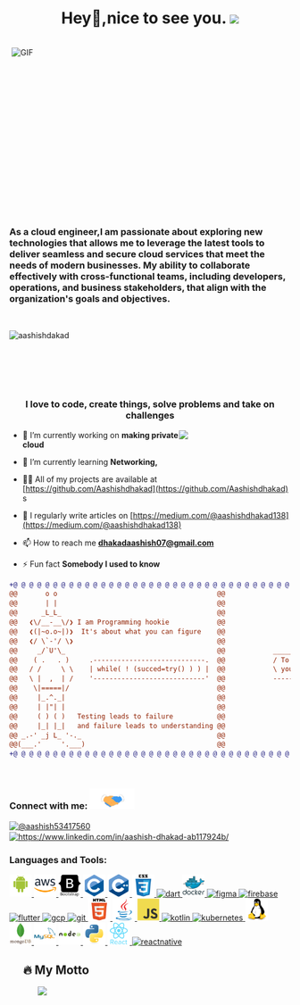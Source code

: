 <h1 align="center">Hey👋,nice to see you.
<img src="https://media.giphy.com/media/WUlplcMpOCEmTGBtBW/giphy.gif" width="100"> </h1>

<!-- ![](https://camo.githubusercontent.com/992babdffd8c74a1502de375fbdf7e4d54773242/68747470733a2f2f6d656469612e67697068792e636f6d2f6d656469612f53576f536b4e36447854737a71494b4571762f67697068792e676966)

<h3 align="right">As a cloud engineer,I am passionate about exploring new technologies that allows me to leverage the latest tools to deliver seamless and secure cloud servies that meet the needs of modern businesses. My ability to collaborate effectively with cross-functional teams, including developers, operations, and business stakeholders, that align with the organization's goals and objectives.</h3> -->

<!-- <a href="https://github.com/Aashishdhakad/stargazers"><img src="https://img.shields.io/github/stars/Aashishdhakad" alt="Stars Badge"/></a>
<a href="https://github.com/Aashishdhakad/awesome-github-profile-readme/network/members"><img src="https://img.shields.io/github/forks/Aashishdhakad/awesome-github-profile-readme" alt="Forks Badge"/></a>
<a href="https://github.com/Aashishdhakad/awesome-github-profile-readme/pulls"><img src="https://img.shields.io/github/issues-pr/Aashishdhakad/awesome-github-profile-readme" alt="Pull Requests Badge"/></a>
<a href="https://github.com/Aashishdhakad/awesome-github-profile-readme/issues"><img src="https://img.shields.io/github/issues/Aashishdhakad/awesome-github-profile-readme" alt="Issues Badge"/></a>
<a href="https://github.com/Aashishdhakad/awesome-github-profile-readme/graphs/contributors"><img alt="GitHub contributors" src="https://img.shields.io/github/contributors/Aashishdhakad/awesome-github-profile-readme?color=2b9348"></a>
<a href="https://github.com/Aashishdhakad/awesome-github-profile-readme/blob/master/LICENSE"><img src="https://img.shields.io/github/license/Aashishdhakad/awesome-github-profile-readme?color=2b9348" alt="License Badge"/></a> -->


<br>
  <img align="right" alt="GIF" src="https://github.com/abhisheknaiidu/abhisheknaiidu/blob/master/code.gif?raw=true" width="500" height="320" />

<!-- https://media.giphy.com/media/SWoSkN6DxTszqIKEqv/giphy.gif -->
<!-- <img align="right" height="250" width="400" alt="GIF" src="https://miro.medium.com/max/1360/1*IRGHmiGsa16stedQvIaZfw.gif" /> -->



<!--  - 📫 How to reach me: [abhishekmaira1999@gmail.com](mailto:abhishekmaira1999@gmail.com);
 - 🔗 My website: [https://www.abhishekmaira.com/](https://www.abhishekmaira.com/) -->
 
 <h3>As a cloud engineer,I am passionate about exploring new technologies that allows me to leverage the latest tools to deliver seamless and secure cloud services that meet the needs of modern businesses. My ability to collaborate effectively with cross-functional teams, including developers, operations, and business stakeholders, that align with the organization's goals and objectives.</h3>
 
 <br>
<p align="left"> <img src="https://komarev.com/ghpvc/?username=aashishdakad&label=Profile%20views&color=0e75b6&style=flat" alt="aashishdakad" /> </p>
 
 </br>




<!-- <p align="left"> <a href="https://github.com/ryo-ma/github-profile-trophy"><img src="https://github-profile-trophy.vercel.app/?username=aashishdakad" alt="aashishdakad" /></a> </p>
 -->
 
<br>

</br>
 
 <br>
 <h3 align="center">I love to code, create things, solve problems and take on challenges</h3>
 <img align='right' src='https://octodex.github.com/images/hula_loop_octodex03.gif' width='200'>

- 🔭 I’m currently working on **making private cloud**

- 🌱 I’m currently learning **Networking,**

- 👨‍💻 All of my projects are available at [https://github.com/Aashishdhakad](https://github.com/Aashishdhakad)
s
- 📝 I regularly write articles on [https://medium.com/@aashishdhakad138](https://medium.com/@aashishdhakad138)

- 📫 How to reach me **dhakadaashish07@gmail.com**

- ⚡ Fun fact **Somebody I used to know**

  
```diff
+@ @ @ @ @ @ @ @ @ @ @ @ @ @ @ @ @ @ @ @ @ @ @ @ @ @ @ @ @ @ @ @ @ @ @ @ @ @ @ @ @ @ @ @ @ @ @ @ @ @ @ @ @ @ @ @ @ @ @ @  @+
@@       o o                                        @@                                                                    @@
@@       | |                                        @@                                                                    @@
@@      _L_L_                                       @@                                                                    @@
@@   ❮\/__-__\/❯ I am Programming hookie            @@                                                                    @@
@@   ❮(|~o.o~|)❯  It's about what you can figure    @@                                                                    @@
@@   ❮/ \`-'/ \❯                                    @@                                                                    @@
@@     _/`U'\_                                      @@            ____________________________________________            @@
@@    ( .   . )     .----------------------------.  @@            / To improve the readability of your code,  \           @@
@@   / /     \ \    | while( ! (succed=try() ) ) |  @@            \ you can import __future__ as tomorrow.    /           @@
@@   \ |  ,  | /    '----------------------------'  @@            ---------------------------------------------           @@
@@    \|=====|/                                     @@                   \   ^__^                                         @@
@@     |_.^._|                                      @@                    \  (oo)\________                                @@
@@     | |"| |                                      @@                       (__)\        )\/\                            @@
@@     ( ) ( )   Testing leads to failure           @@                           ||-----w |                               @@
@@     |_| |_|   and failure leads to understanding @@                           ||      ||                               @@
@@ _.-' _j L_ '-._                                  @@                                                                    @@
@@(___.'     '.___)                                 @@                                                                    @@
+@ @ @ @ @ @ @ @ @ @ @ @ @ @ @ @ @ @ @ @ @ @ @ @ @ @ @ @ @ @ @ @ @ @ @ @ @ @ @ @ @ @ @ @ @ @ @ @ @ @ @ @ @ @ @ @ @ @ @ @  @+
```
  

</br>

<h3 align="left">Connect with me: <img src="https://github.com/0xAbdulKhalid/0xAbdulKhalid/raw/main/assets/mdImages/handshake.gif" width ="80"></h3>

<p align="left">
<a href="https://twitter.com/@aashish53417560" target="blank"><img align="center" src="https://raw.githubusercontent.com/rahuldkjain/github-profile-readme-generator/master/src/images/icons/Social/twitter.svg" alt="@aashish53417560" height="30" width="40" /></a>
<a href="https://linkedin.com/in/https://www.linkedin.com/in/aashish-dhakad-ab117924b/" target="blank"><img align="center" src="https://raw.githubusercontent.com/rahuldkjain/github-profile-readme-generator/master/src/images/icons/Social/linked-in-alt.svg" alt="https://www.linkedin.com/in/aashish-dhakad-ab117924b/" height="30" width="40" /></a>
</p>

<h3 align="left">Languages and Tools:</h3>
<p align="left"> <a href="https://developer.android.com" target="_blank" rel="noreferrer"> <img src="https://raw.githubusercontent.com/devicons/devicon/master/icons/android/android-original-wordmark.svg" alt="android" width="40" height="40"/> </a> <a href="https://aws.amazon.com" target="_blank" rel="noreferrer"> <img src="https://raw.githubusercontent.com/devicons/devicon/master/icons/amazonwebservices/amazonwebservices-original-wordmark.svg" alt="aws" width="40" height="40"/> </a> <a href="https://getbootstrap.com" target="_blank" rel="noreferrer"> <img src="https://raw.githubusercontent.com/devicons/devicon/master/icons/bootstrap/bootstrap-plain-wordmark.svg" alt="bootstrap" width="40" height="40"/> </a> <a href="https://www.cprogramming.com/" target="_blank" rel="noreferrer"> <img src="https://raw.githubusercontent.com/devicons/devicon/master/icons/c/c-original.svg" alt="c" width="40" height="40"/> </a> <a href="https://www.w3schools.com/cpp/" target="_blank" rel="noreferrer"> <img src="https://raw.githubusercontent.com/devicons/devicon/master/icons/cplusplus/cplusplus-original.svg" alt="cplusplus" width="40" height="40"/> </a> <a href="https://www.w3schools.com/css/" target="_blank" rel="noreferrer"> <img src="https://raw.githubusercontent.com/devicons/devicon/master/icons/css3/css3-original-wordmark.svg" alt="css3" width="40" height="40"/> </a> <a href="https://dart.dev" target="_blank" rel="noreferrer"> <img src="https://www.vectorlogo.zone/logos/dartlang/dartlang-icon.svg" alt="dart" width="40" height="40"/> </a> <a href="https://www.docker.com/" target="_blank" rel="noreferrer"> <img src="https://raw.githubusercontent.com/devicons/devicon/master/icons/docker/docker-original-wordmark.svg" alt="docker" width="40" height="40"/> </a> <a href="https://www.figma.com/" target="_blank" rel="noreferrer"> <img src="https://www.vectorlogo.zone/logos/figma/figma-icon.svg" alt="figma" width="40" height="40"/> </a> <a href="https://firebase.google.com/" target="_blank" rel="noreferrer"> <img src="https://www.vectorlogo.zone/logos/firebase/firebase-icon.svg" alt="firebase" width="40" height="40"/> </a> <a href="https://flutter.dev" target="_blank" rel="noreferrer"> <img src="https://www.vectorlogo.zone/logos/flutterio/flutterio-icon.svg" alt="flutter" width="40" height="40"/> </a> <a href="https://cloud.google.com" target="_blank" rel="noreferrer"> <img src="https://www.vectorlogo.zone/logos/google_cloud/google_cloud-icon.svg" alt="gcp" width="40" height="40"/> </a> <a href="https://git-scm.com/" target="_blank" rel="noreferrer"> <img src="https://www.vectorlogo.zone/logos/git-scm/git-scm-icon.svg" alt="git" width="40" height="40"/> </a> <a href="https://www.w3.org/html/" target="_blank" rel="noreferrer"> <img src="https://raw.githubusercontent.com/devicons/devicon/master/icons/html5/html5-original-wordmark.svg" alt="html5" width="40" height="40"/> </a> <a href="https://www.java.com" target="_blank" rel="noreferrer"> <img src="https://raw.githubusercontent.com/devicons/devicon/master/icons/java/java-original.svg" alt="java" width="40" height="40"/> </a> <a href="https://developer.mozilla.org/en-US/docs/Web/JavaScript" target="_blank" rel="noreferrer"> <img src="https://raw.githubusercontent.com/devicons/devicon/master/icons/javascript/javascript-original.svg" alt="javascript" width="40" height="40"/> </a> <a href="https://kotlinlang.org" target="_blank" rel="noreferrer"> <img src="https://www.vectorlogo.zone/logos/kotlinlang/kotlinlang-icon.svg" alt="kotlin" width="40" height="40"/> </a> <a href="https://kubernetes.io" target="_blank" rel="noreferrer"> <img src="https://www.vectorlogo.zone/logos/kubernetes/kubernetes-icon.svg" alt="kubernetes" width="40" height="40"/> </a> <a href="https://www.linux.org/" target="_blank" rel="noreferrer"> <img src="https://raw.githubusercontent.com/devicons/devicon/master/icons/linux/linux-original.svg" alt="linux" width="40" height="40"/> </a> <a href="https://www.mongodb.com/" target="_blank" rel="noreferrer"> <img src="https://raw.githubusercontent.com/devicons/devicon/master/icons/mongodb/mongodb-original-wordmark.svg" alt="mongodb" width="40" height="40"/> </a> <a href="https://www.mysql.com/" target="_blank" rel="noreferrer"> <img src="https://raw.githubusercontent.com/devicons/devicon/master/icons/mysql/mysql-original-wordmark.svg" alt="mysql" width="40" height="40"/> </a> <a href="https://nodejs.org" target="_blank" rel="noreferrer"> <img src="https://raw.githubusercontent.com/devicons/devicon/master/icons/nodejs/nodejs-original-wordmark.svg" alt="nodejs" width="40" height="40"/> </a> <a href="https://www.python.org" target="_blank" rel="noreferrer"> <img src="https://raw.githubusercontent.com/devicons/devicon/master/icons/python/python-original.svg" alt="python" width="40" height="40"/> </a> <a href="https://reactjs.org/" target="_blank" rel="noreferrer"> <img src="https://raw.githubusercontent.com/devicons/devicon/master/icons/react/react-original-wordmark.svg" alt="react" width="40" height="40"/> </a> <a href="https://reactnative.dev/" target="_blank" rel="noreferrer"> <img src="https://reactnative.dev/img/header_logo.svg" alt="reactnative" width="40" height="40"/> </a> </p>

<!-- <p><img align="left" src="https://github-readme-stats.vercel.app/api/top-langs?username=aashishdakad&show_icons=true&locale=en&layout=compact" alt="aashishdakad" /></p>

<p>&nbsp;<img align="center" src="https://github-readme-stats.vercel.app/api?username=aashishdakad&show_icons=true&locale=en" alt="aashishdakad" /></p>

<p><img align="center" src="https://github-readme-streak-stats.herokuapp.com/?user=aashishdakad&" alt="aashishdakad" /></p>

 -->
## &nbsp; &nbsp; &nbsp;🔥 My Motto


&nbsp; &nbsp; &nbsp; &nbsp; &nbsp; &nbsp;&nbsp; <img  src="https://readme-typing-svg.herokuapp.com?font=Soucre+Code+Pro&duration=1700&color=12263A&background=ffffff&multiline=true&width=650&height=220&lines=while(true);..+brain.init();..+if(+world.contains(open_source));....++s+%3D+open_source.login(Aashishdhakad);....+s.explore();....+s.learn();....+s.contribute()"/>
